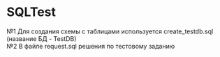 # SQLTest
№1 Для создания схемы с таблицами используется create_testdb.sql (название БД - TestDB)\
№2 В файле request.sql решения по тестовому заданию
